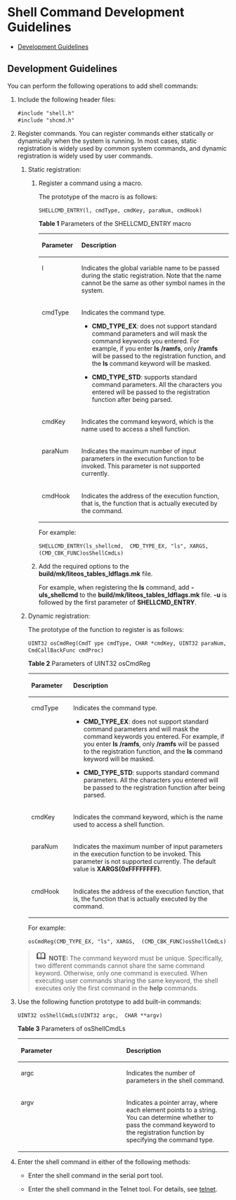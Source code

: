 # Shell Command Development Guidelines<a name="EN-US_TOPIC_0000001052370293"></a>

-   [Development Guidelines](#section22071515161018)

## Development Guidelines<a name="section22071515161018"></a>

You can perform the following operations to add shell commands:

1.  Include the following header files:

    ```
    #include "shell.h"
    #include "shcmd.h"
    ```

2.  Register commands. You can register commands either statically or dynamically when the system is running. In most cases, static registration is widely used by common system commands, and dynamic registration is widely used by user commands.

    1.  Static registration:

        1.  Register a command using a macro.

            The prototype of the macro is as follows:

            ```
            SHELLCMD_ENTRY(l, cmdType, cmdKey, paraNum, cmdHook)
            ```

            **Table  1**  Parameters of the SHELLCMD\_ENTRY macro

            <a name="table1198543584513"></a>
            <table><thead align="left"><tr id="row209856358456"><th class="cellrowborder" valign="top" width="20.91%" id="mcps1.2.3.1.1"><p id="p998583517456"><a name="p998583517456"></a><a name="p998583517456"></a><strong id="b1195317394217"><a name="b1195317394217"></a><a name="b1195317394217"></a>Parameter</strong></p>
            </th>
            <th class="cellrowborder" valign="top" width="79.09%" id="mcps1.2.3.1.2"><p id="p169851735174511"><a name="p169851735174511"></a><a name="p169851735174511"></a><strong id="b1958216251314"><a name="b1958216251314"></a><a name="b1958216251314"></a>Description</strong></p>
            </th>
            </tr>
            </thead>
            <tbody><tr id="row13985153574517"><td class="cellrowborder" valign="top" width="20.91%" headers="mcps1.2.3.1.1 "><p id="p6985113513452"><a name="p6985113513452"></a><a name="p6985113513452"></a>l</p>
            </td>
            <td class="cellrowborder" valign="top" width="79.09%" headers="mcps1.2.3.1.2 "><p id="p998573514457"><a name="p998573514457"></a><a name="p998573514457"></a>Indicates the global variable name to be passed during the static registration. Note that the name cannot be the same as other symbol names in the system.</p>
            </td>
            </tr>
            <tr id="row398513594518"><td class="cellrowborder" valign="top" width="20.91%" headers="mcps1.2.3.1.1 "><p id="p59856356450"><a name="p59856356450"></a><a name="p59856356450"></a>cmdType</p>
            </td>
            <td class="cellrowborder" valign="top" width="79.09%" headers="mcps1.2.3.1.2 "><p id="p119859355458"><a name="p119859355458"></a><a name="p119859355458"></a>Indicates the command type.</p>
            <a name="ul11135144114816"></a><a name="ul11135144114816"></a><ul id="ul11135144114816"><li><p id="p21351144488"><a name="p21351144488"></a><a name="p21351144488"></a><strong id="b189416548121"><a name="b189416548121"></a><a name="b189416548121"></a>CMD_TYPE_EX</strong>: does not support standard command parameters and will mask the command keywords you entered. For example, if you enter <strong id="b1940315357339"><a name="b1940315357339"></a><a name="b1940315357339"></a>ls /ramfs</strong>, only <strong id="b67371541123316"><a name="b67371541123316"></a><a name="b67371541123316"></a>/ramfs</strong> will be passed to the registration function, and the <strong id="b1145320313411"><a name="b1145320313411"></a><a name="b1145320313411"></a>ls</strong> command keyword will be masked.</p>
            </li><li><p id="p21353410482"><a name="p21353410482"></a><a name="p21353410482"></a><strong id="b15922145203418"><a name="b15922145203418"></a><a name="b15922145203418"></a>CMD_TYPE_STD</strong>: supports standard command parameters. All the characters you entered will be passed to the registration function after being parsed.</p>
            </li></ul>
            </td>
            </tr>
            <tr id="row20985153524519"><td class="cellrowborder" valign="top" width="20.91%" headers="mcps1.2.3.1.1 "><p id="p1098693510451"><a name="p1098693510451"></a><a name="p1098693510451"></a>cmdKey</p>
            </td>
            <td class="cellrowborder" valign="top" width="79.09%" headers="mcps1.2.3.1.2 "><p id="p11986735144514"><a name="p11986735144514"></a><a name="p11986735144514"></a>Indicates the command keyword, which is the name used to access a shell function.</p>
            </td>
            </tr>
            <tr id="row1398683511450"><td class="cellrowborder" valign="top" width="20.91%" headers="mcps1.2.3.1.1 "><p id="p598613359451"><a name="p598613359451"></a><a name="p598613359451"></a>paraNum</p>
            </td>
            <td class="cellrowborder" valign="top" width="79.09%" headers="mcps1.2.3.1.2 "><p id="p11986535144516"><a name="p11986535144516"></a><a name="p11986535144516"></a>Indicates the maximum number of input parameters in the execution function to be invoked. This parameter is not supported currently.</p>
            </td>
            </tr>
            <tr id="row39861935154516"><td class="cellrowborder" valign="top" width="20.91%" headers="mcps1.2.3.1.1 "><p id="p5986735114518"><a name="p5986735114518"></a><a name="p5986735114518"></a>cmdHook</p>
            </td>
            <td class="cellrowborder" valign="top" width="79.09%" headers="mcps1.2.3.1.2 "><p id="p398683574515"><a name="p398683574515"></a><a name="p398683574515"></a>Indicates the address of the execution function, that is, the function that is actually executed by the command.</p>
            </td>
            </tr>
            </tbody>
            </table>

            For example:

            ```
            SHELLCMD_ENTRY(ls_shellcmd,  CMD_TYPE_EX, "ls", XARGS,  (CMD_CBK_FUNC)osShellCmdLs)
            ```

        2.  Add the required options to the  **build/mk/liteos\_tables\_ldflags.mk**  file.

            For example, when registering the  **ls**  command, add  **-uls\_shellcmd**  to the  **build/mk/liteos\_tables\_ldflags.mk**  file.  **-u**  is followed by the first parameter of  **SHELLCMD\_ENTRY**.


    2.  Dynamic registration:

        The prototype of the function to register is as follows:

        ```
        UINT32 osCmdReg(CmdT ype cmdType, CHAR *cmdKey, UINT32 paraNum, CmdCallBackFunc cmdProc)
        ```

        **Table  2**  Parameters of UINT32 osCmdReg

        <a name="table194461933114919"></a>
        <table><thead align="left"><tr id="row1644693318490"><th class="cellrowborder" valign="top" width="20.91%" id="mcps1.2.3.1.1"><p id="p1644618337493"><a name="p1644618337493"></a><a name="p1644618337493"></a><strong id="b414914114815"><a name="b414914114815"></a><a name="b414914114815"></a>Parameter</strong></p>
        </th>
        <th class="cellrowborder" valign="top" width="79.09%" id="mcps1.2.3.1.2"><p id="p444603317491"><a name="p444603317491"></a><a name="p444603317491"></a><strong id="b19862274819"><a name="b19862274819"></a><a name="b19862274819"></a>Description</strong></p>
        </th>
        </tr>
        </thead>
        <tbody><tr id="row844643374912"><td class="cellrowborder" valign="top" width="20.91%" headers="mcps1.2.3.1.1 "><p id="p14446133319498"><a name="p14446133319498"></a><a name="p14446133319498"></a>cmdType</p>
        </td>
        <td class="cellrowborder" valign="top" width="79.09%" headers="mcps1.2.3.1.2 "><p id="p174461339496"><a name="p174461339496"></a><a name="p174461339496"></a>Indicates the command type.</p>
        <a name="ul1244773317496"></a><a name="ul1244773317496"></a><ul id="ul1244773317496"><li><p id="p1844719331495"><a name="p1844719331495"></a><a name="p1844719331495"></a><strong id="b611520734815"><a name="b611520734815"></a><a name="b611520734815"></a>CMD_TYPE_EX</strong>: does not support standard command parameters and will mask the command keywords you entered. For example, if you enter <strong id="b1812019754812"><a name="b1812019754812"></a><a name="b1812019754812"></a>ls /ramfs</strong>, only <strong id="b11200734815"><a name="b11200734815"></a><a name="b11200734815"></a>/ramfs</strong> will be passed to the registration function, and the <strong id="b11121177144815"><a name="b11121177144815"></a><a name="b11121177144815"></a>ls</strong> command keyword will be masked.</p>
        </li><li><p id="p20447143315498"><a name="p20447143315498"></a><a name="p20447143315498"></a><strong id="b1672116964815"><a name="b1672116964815"></a><a name="b1672116964815"></a>CMD_TYPE_STD</strong>: supports standard command parameters. All the characters you entered will be passed to the registration function after being parsed.</p>
        </li></ul>
        </td>
        </tr>
        <tr id="row14471733184915"><td class="cellrowborder" valign="top" width="20.91%" headers="mcps1.2.3.1.1 "><p id="p744783319494"><a name="p744783319494"></a><a name="p744783319494"></a>cmdKey</p>
        </td>
        <td class="cellrowborder" valign="top" width="79.09%" headers="mcps1.2.3.1.2 "><p id="p18447833124914"><a name="p18447833124914"></a><a name="p18447833124914"></a>Indicates the command keyword, which is the name used to access a shell function.</p>
        </td>
        </tr>
        <tr id="row17447143317495"><td class="cellrowborder" valign="top" width="20.91%" headers="mcps1.2.3.1.1 "><p id="p174477331495"><a name="p174477331495"></a><a name="p174477331495"></a>paraNum</p>
        </td>
        <td class="cellrowborder" valign="top" width="79.09%" headers="mcps1.2.3.1.2 "><p id="p8447233184914"><a name="p8447233184914"></a><a name="p8447233184914"></a>Indicates the maximum number of input parameters in the execution function to be invoked. This parameter is not supported currently. The default value is <strong id="b1425195414484"><a name="b1425195414484"></a><a name="b1425195414484"></a>XARGS(0xFFFFFFFF)</strong>.</p>
        </td>
        </tr>
        <tr id="row10447233174913"><td class="cellrowborder" valign="top" width="20.91%" headers="mcps1.2.3.1.1 "><p id="p18447183334920"><a name="p18447183334920"></a><a name="p18447183334920"></a>cmdHook</p>
        </td>
        <td class="cellrowborder" valign="top" width="79.09%" headers="mcps1.2.3.1.2 "><p id="p44471533184912"><a name="p44471533184912"></a><a name="p44471533184912"></a>Indicates the address of the execution function, that is, the function that is actually executed by the command.</p>
        </td>
        </tr>
        </tbody>
        </table>

        For example:

        ```
        osCmdReg(CMD_TYPE_EX, "ls", XARGS,  (CMD_CBK_FUNC)osShellCmdLs)
        ```


    >![](../public_sys-resources/icon-note.gif) **NOTE:** 
    >The command keyword must be unique. Specifically, two different commands cannot share the same command keyword. Otherwise, only one command is executed.
    >When executing user commands sharing the same keyword, the shell executes only the first command in the  **help**  commands.

3.  Use the following function prototype to add built-in commands:

    ```
    UINT32 osShellCmdLs(UINT32 argc,  CHAR **argv)
    ```

    **Table  3**  Parameters of osShellCmdLs

    <a name="table174451958105116"></a>
    <table><thead align="left"><tr id="row84451058105117"><th class="cellrowborder" valign="top" width="50%" id="mcps1.2.3.1.1"><p id="p1644515855111"><a name="p1644515855111"></a><a name="p1644515855111"></a><strong id="b710871813012"><a name="b710871813012"></a><a name="b710871813012"></a>Parameter</strong></p>
    </th>
    <th class="cellrowborder" valign="top" width="50%" id="mcps1.2.3.1.2"><p id="p18445145805113"><a name="p18445145805113"></a><a name="p18445145805113"></a><strong id="b12608195015"><a name="b12608195015"></a><a name="b12608195015"></a>Description</strong></p>
    </th>
    </tr>
    </thead>
    <tbody><tr id="row194461458185112"><td class="cellrowborder" valign="top" width="50%" headers="mcps1.2.3.1.1 "><p id="p64461158145120"><a name="p64461158145120"></a><a name="p64461158145120"></a>argc</p>
    </td>
    <td class="cellrowborder" valign="top" width="50%" headers="mcps1.2.3.1.2 "><p id="p1844625885112"><a name="p1844625885112"></a><a name="p1844625885112"></a>Indicates the number of parameters in the shell command.</p>
    </td>
    </tr>
    <tr id="row144620587511"><td class="cellrowborder" valign="top" width="50%" headers="mcps1.2.3.1.1 "><p id="p244625811517"><a name="p244625811517"></a><a name="p244625811517"></a>argv</p>
    </td>
    <td class="cellrowborder" valign="top" width="50%" headers="mcps1.2.3.1.2 "><p id="p11446958105119"><a name="p11446958105119"></a><a name="p11446958105119"></a>Indicates a pointer array, where each element points to a string. You can determine whether to pass the command keyword to the registration function by specifying the command type.</p>
    </td>
    </tr>
    </tbody>
    </table>

4.  Enter the shell command in either of the following methods:
    -   Enter the shell command in the serial port tool.

    -   Enter the shell command in the Telnet tool. For details, see  [telnet](kernel-lite-small-shell-cmd-net-tel.md).



